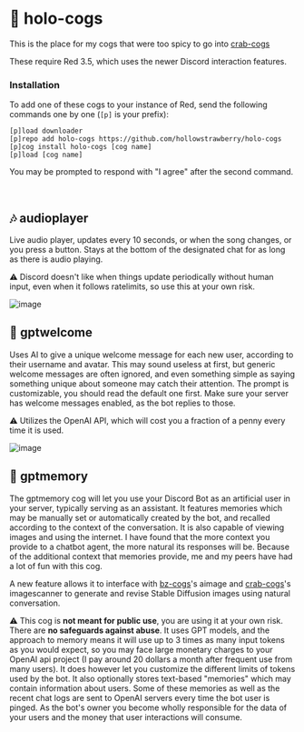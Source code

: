 # 🍓 holo-cogs

This is the place for my cogs that were too spicy to go into [crab-cogs](https://github.com/hollowstrawberry/crab-cogs)

These require Red 3.5, which uses the newer Discord interaction features.

### Installation

To add one of these cogs to your instance of Red, send the following commands one by one (`[p]` is your prefix):
```
[p]load downloader
[p]repo add holo-cogs https://github.com/hollowstrawberry/holo-cogs
[p]cog install holo-cogs [cog name]
[p]load [cog name]
```

You may be prompted to respond with "I agree" after the second command.

&nbsp;

## 🎶 audioplayer

Live audio player, updates every 10 seconds, or when the song changes, or you press a button. Stays at the bottom of the designated chat for as long as there is audio playing.

⚠️ Discord doesn't like when things update periodically without human input, even when it follows ratelimits, so use this at your own risk.

![image](https://github.com/user-attachments/assets/7c77467c-7cac-4dac-a02e-ca06b9f296b5)

## 🚪 gptwelcome

Uses AI to give a unique welcome message for each new user, according to their username and avatar. This may sound useless at first, but generic welcome messages are often ignored, and even something simple as saying something unique about someone may catch their attention. The prompt is customizable, you should read the default one first. Make sure your server has welcome messages enabled, as the bot replies to those.

⚠️ Utilizes the OpenAI API, which will cost you a fraction of a penny every time it is used.

![image](https://github.com/user-attachments/assets/46c8e4a8-7cc7-4ff6-b864-5ee132c7ec6c)

## 🤖 gptmemory

The gptmemory cog will let you use your Discord Bot as an artificial user in your server, typically serving as an assistant. It features memories which may be manually set or automatically created by the bot, and recalled according to the context of the conversation. It is also capable of viewing images and using the internet. I have found that the more context you provide to a chatbot agent, the more natural its responses will be. Because of the additional context that memories provide, me and my peers have had a lot of fun with this cog.

A new feature allows it to interface with [bz-cogs](https://github.com/zhaobenny/bz-cogs)'s aimage and [crab-cogs](https://github.com/hollowstrawberry/crab-cogs)'s imagescanner to generate and revise Stable Diffusion images using natural conversation.

⚠️ This cog is **not meant for public use**, you are using it at your own risk. There are **no safeguards against abuse**. It uses GPT models, and the approach to memory means it will use up to 3 times as many input tokens as you would expect, so you may face large monetary charges to your OpenAI api project (I pay around 20 dollars a month after frequent use from many users). It does however let you customize the different limits of tokens used by the bot. It also optionally stores text-based "memories" which may contain information about users. Some of these memories as well as the recent chat logs are sent to OpenAI servers every time the bot user is pinged. As the bot's owner you become wholly responsible for the data of your users and the money that user interactions will consume.
